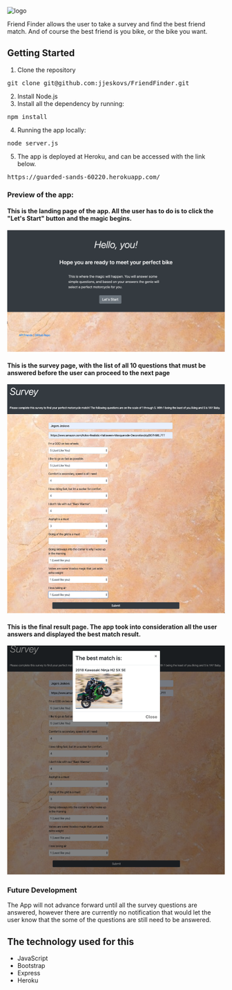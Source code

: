 ![logo](app/public/assets/images/logo.jpeg)

Friend Finder allows the user to take a survey and find the best friend match. And of course the best friend is you bike, or the bike you want. 


## Getting Started
1. Clone the repository 
<pre>git clone git@github.com:jjeskovs/FriendFinder.git</pre>

2. Install Node.js
3. Install all the dependency by running: 
<pre>npm install</pre>


4. Running the app locally: 
<pre>node server.js</pre>

5. The app is deployed at Heroku, and can be accessed with the link below. 

<pre>https://guarded-sands-60220.herokuapp.com/</pre>

### Preview of the app: 
#### This is the landing page of the app. All the user has to do is to click the "Let's Start" button and the magic begins. 

![landing-page](app/public/assets/images/FriendFinder.png)

#### This is the survey page, with the list of all 10 questions that must be answered before the user can proceed to the next page 
![survey](app/public/assets/images/Survey.png)

#### This is the final result page. The app took into consideration all the user answers and displayed the best match result. 
![final-result](app/public/assets/images/Result.png)


### Future Development 
The App will not advance forward until all the survey questions are answered, however there are currently no notification that would let the user know that the some of the questions are still need to be answered. 


## The technology used for this

* JavaScript 
* Bootstrap
* Express
* Heroku